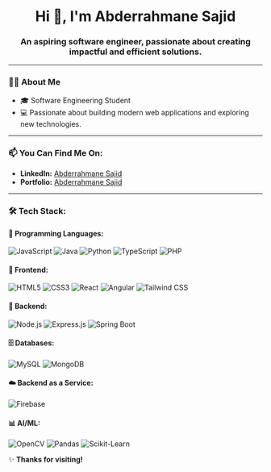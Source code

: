 <h1 align="center">Hi 👋, I'm Abderrahmane Sajid</h1>
<h3 align="center">An aspiring software engineer, passionate about creating impactful and efficient solutions.</h3>

---

### 🧑‍💻 About Me

- 🎓 Software Engineering Student  
- 💻 Passionate about building modern web applications and exploring new technologies.  

---

### 📫 You Can Find Me On:
- **LinkedIn:** [Abderrahmane Sajid](https://www.linkedin.com/in/abderrahmane-sajid-a6154b273/)  
- **Portfolio:** [Abderrahmane Sajid](https://abderrahmanesajid.github.io/portfolio/)  

---

### 🛠️ Tech Stack:

#### 📜 Programming Languages:
![JavaScript](https://img.shields.io/badge/JavaScript-F7DF1E?logo=javascript&logoColor=black)
![Java](https://img.shields.io/badge/Java-ED8B00?logo=java&logoColor=white)
![Python](https://img.shields.io/badge/Python-3776AB?logo=python&logoColor=white)
![TypeScript](https://img.shields.io/badge/TypeScript-007ACC?logo=typescript&logoColor=white)
![PHP](https://img.shields.io/badge/PHP-777BB4?logo=php&logoColor=white)


#### 🎨 Frontend:
![HTML5](https://img.shields.io/badge/HTML5-E34F26?logo=html5&logoColor=white)
![CSS3](https://img.shields.io/badge/CSS3-1572B6?logo=css3&logoColor=white)
![React](https://img.shields.io/badge/React-20232A?logo=react&logoColor=61DAFB)
![Angular](https://img.shields.io/badge/Angular-DD0031?logo=angular&logoColor=white)
![Tailwind CSS](https://img.shields.io/badge/Tailwind_CSS-38B2AC?logo=tailwind-css&logoColor=white)

#### 🧰 Backend:
![Node.js](https://img.shields.io/badge/Node.js-43853D?logo=node.js&logoColor=white)
![Express.js](https://img.shields.io/badge/Express.js-000000?logo=express&logoColor=white)
![Spring Boot](https://img.shields.io/badge/Spring%20Boot-6DB33F?logo=springboot&logoColor=white)

#### 🗄️ Databases:
![MySQL](https://img.shields.io/badge/MySQL-4479A1?logo=mysql&logoColor=white)
![MongoDB](https://img.shields.io/badge/MongoDB-4EA94B?logo=mongodb&logoColor=white)

#### ☁️ Backend as a Service:
![Firebase](https://img.shields.io/badge/Firebase-ffca28?logo=firebase&logoColor=black)

#### 📊 AI/ML:
![OpenCV](https://img.shields.io/badge/OpenCV-5C3EE8?logo=opencv&logoColor=white)
![Pandas](https://img.shields.io/badge/Pandas-150458?logo=pandas&logoColor=white)
![Scikit-Learn](https://img.shields.io/badge/Scikit--Learn-F7931E?logo=scikit-learn&logoColor=white)


✨ **Thanks for visiting!**
